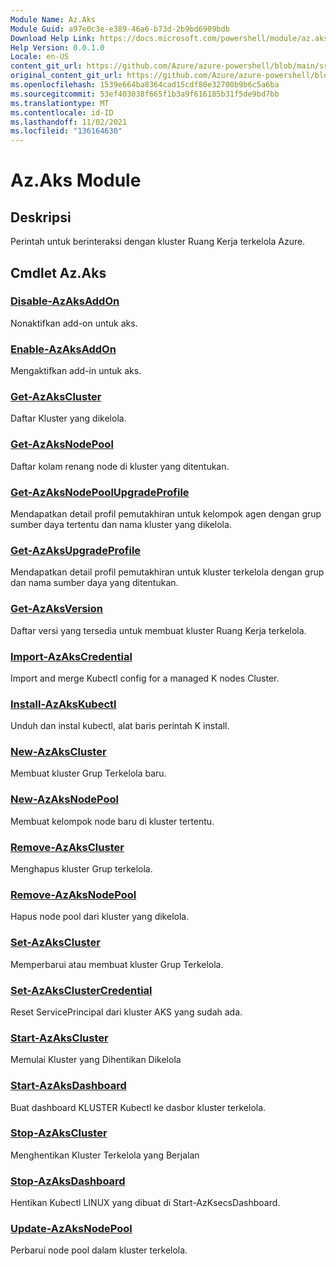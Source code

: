 ```yaml
---
Module Name: Az.Aks
Module Guid: a97e0c3e-e389-46a6-b73d-2b9bd6909bdb
Download Help Link: https://docs.microsoft.com/powershell/module/az.aks
Help Version: 0.0.1.0
Locale: en-US
content_git_url: https://github.com/Azure/azure-powershell/blob/main/src/Aks/Aks/help/Az.Aks.md
original_content_git_url: https://github.com/Azure/azure-powershell/blob/main/src/Aks/Aks/help/Az.Aks.md
ms.openlocfilehash: 1539e664ba8364cad15cdf80e32700b9b6c5a6ba
ms.sourcegitcommit: 53ef403038f665f1b3a9f616185b31f5de9bd7bb
ms.translationtype: MT
ms.contentlocale: id-ID
ms.lasthandoff: 11/02/2021
ms.locfileid: "136164630"
---
```

# Az.Aks Module
## Deskripsi
Perintah untuk berinteraksi dengan kluster Ruang Kerja terkelola Azure.

## Cmdlet Az.Aks
### [Disable-AzAksAddOn](Disable-AzAksAddOn.md)
Nonaktifkan add-on untuk aks.

### [Enable-AzAksAddOn](Enable-AzAksAddOn.md)
Mengaktifkan add-in untuk aks.

### [Get-AzAksCluster](Get-AzAksCluster.md)
Daftar Kluster yang dikelola.

### [Get-AzAksNodePool](Get-AzAksNodePool.md)
Daftar kolam renang node di kluster yang ditentukan.

### [Get-AzAksNodePoolUpgradeProfile](Get-AzAksNodePoolUpgradeProfile.md)
Mendapatkan detail profil pemutakhiran untuk kelompok agen dengan grup sumber daya tertentu dan nama kluster yang dikelola.

### [Get-AzAksUpgradeProfile](Get-AzAksUpgradeProfile.md)
Mendapatkan detail profil pemutakhiran untuk kluster terkelola dengan grup dan nama sumber daya yang ditentukan.

### [Get-AzAksVersion](Get-AzAksVersion.md)
Daftar versi yang tersedia untuk membuat kluster Ruang Kerja terkelola.

### [Import-AzAksCredential](Import-AzAksCredential.md)
Import and merge Kubectl config for a managed K nodes Cluster.

### [Install-AzAksKubectl](Install-AzAksKubectl.md)
Unduh dan instal kubectl, alat baris perintah K install.

### [New-AzAksCluster](New-AzAksCluster.md)
Membuat kluster Grup Terkelola baru.

### [New-AzAksNodePool](New-AzAksNodePool.md)
Membuat kelompok node baru di kluster tertentu.

### [Remove-AzAksCluster](Remove-AzAksCluster.md)
Menghapus kluster Grup terkelola.

### [Remove-AzAksNodePool](Remove-AzAksNodePool.md)
Hapus node pool dari kluster yang dikelola.

### [Set-AzAksCluster](Set-AzAksCluster.md)
Memperbarui atau membuat kluster Grup Terkelola.

### [Set-AzAksClusterCredential](Set-AzAksClusterCredential.md)
Reset ServicePrincipal dari kluster AKS yang sudah ada.

### [Start-AzAksCluster](Start-AzAksCluster.md)
Memulai Kluster yang Dihentikan Dikelola

### [Start-AzAksDashboard](Start-AzAksDashboard.md)
Buat dashboard KLUSTER Kubectl ke dasbor kluster terkelola.

### [Stop-AzAksCluster](Stop-AzAksCluster.md)
Menghentikan Kluster Terkelola yang Berjalan

### [Stop-AzAksDashboard](Stop-AzAksDashboard.md)
Hentikan Kubectl LINUX yang dibuat di Start-AzKsecsDashboard.

### [Update-AzAksNodePool](Update-AzAksNodePool.md)
Perbarui node pool dalam kluster terkelola.

